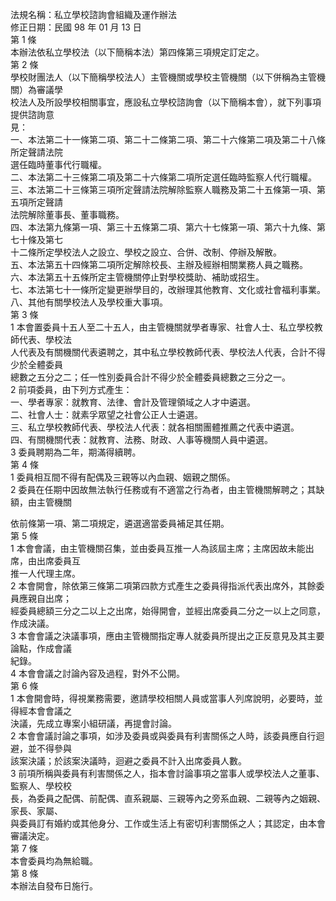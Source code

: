 法規名稱：私立學校諮詢會組織及運作辦法  
修正日期：民國 98 年 01 月 13 日  
第 1 條  
本辦法依私立學校法（以下簡稱本法）第四條第三項規定訂定之。  
第 2 條  
學校財團法人（以下簡稱學校法人）主管機關或學校主管機關（以下併稱為主管機關）為審議學  
校法人及所設學校相關事宜，應設私立學校諮詢會（以下簡稱本會），就下列事項提供諮詢意  
見：  
一、本法第二十一條第二項、第二十二條第二項、第二十六條第二項及第二十八條所定聲請法院  
選任臨時董事代行職權。  
二、本法第二十三條第二項及第二十六條第二項所定選任臨時監察人代行職權。  
三、本法第二十三條第三項所定聲請法院解除監察人職務及第二十五條第一項、第五項所定聲請  
法院解除董事長、董事職務。  
四、本法第九條第一項、第三十五條第二項、第六十七條第一項、第六十九條、第七十條及第七  
十二條所定學校法人之設立、學校之設立、合併、改制、停辦及解散。  
五、本法第五十四條第二項所定解除校長、主辦及經辦相關業務人員之職務。  
六、本法第五十五條所定主管機關停止對學校獎助、補助或招生。  
七、本法第七十一條所定變更辦學目的，改辦理其他教育、文化或社會福利事業。  
八、其他有關學校法人及學校重大事項。  
第 3 條  
1 本會置委員十五人至二十五人，由主管機關就學者專家、社會人士、私立學校教師代表、學校法  
人代表及有關機關代表遴聘之，其中私立學校教師代表、學校法人代表，合計不得少於全體委員  
總數之五分之二；任一性別委員合計不得少於全體委員總數之三分之一。  
2 前項委員，由下列方式產生：  
一、學者專家：就教育、法律、會計及管理領域之人才中遴選。  
二、社會人士：就素孚眾望之社會公正人士遴選。  
三、私立學校教師代表、學校法人代表：就各相關團體推薦之代表中遴選。  
四、有關機關代表：就教育、法務、財政、人事等機關人員中遴選。  
3 委員聘期為二年，期滿得續聘。  
第 4 條  
1 委員相互間不得有配偶及三親等以內血親、姻親之關係。  
2 委員在任期中因故無法執行任務或有不適當之行為者，由主管機關解聘之；其缺額，由主管機關  


依前條第一項、第二項規定，遴選適當委員補足其任期。  
第 5 條  
1 本會會議，由主管機關召集，並由委員互推一人為該屆主席；主席因故未能出席，由出席委員互  
推一人代理主席。  
2 本會開會，除依第三條第二項第四款方式產生之委員得指派代表出席外，其餘委員應親自出席；  
經委員總額三分之二以上之出席，始得開會，並經出席委員二分之一以上之同意，作成決議。  
3 本會會議之決議事項，應由主管機關指定專人就委員所提出之正反意見及其主要論點，作成會議  
紀錄。  
4 本會會議之討論內容及過程，對外不公開。  
第 6 條  
1 本會開會時，得視業務需要，邀請學校相關人員或當事人列席說明，必要時，並得經本會會議之  
決議，先成立專案小組研議，再提會討論。  
2 本會會議討論之事項，如涉及委員或與委員有利害關係之人時，該委員應自行迴避，並不得參與  
該案決議；於該案決議時，迴避之委員不計入出席委員人數。  
3 前項所稱與委員有利害關係之人，指本會討論事項之當事人或學校法人之董事、監察人、學校校  
長，為委員之配偶、前配偶、直系親屬、三親等內之旁系血親、二親等內之姻親、家長、家屬、  
與委員訂有婚約或其他身分、工作或生活上有密切利害關係之人；其認定，由本會審議決定。  
第 7 條  
本會委員均為無給職。  
第 8 條  
本辦法自發布日施行。  


